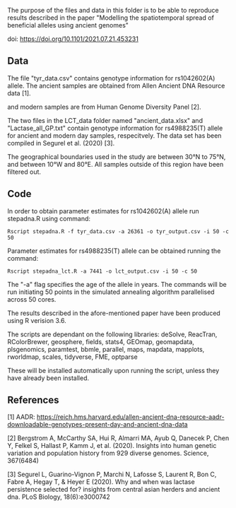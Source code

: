 
The purpose of the files and data in this folder is to be able to reproduce results described in the paper "Modelling the spatiotemporal spread of beneficial alleles using ancient genomes"

doi: https://doi.org/10.1101/2021.07.21.453231

## Data
The file "tyr_data.csv" contains genotype information for rs1042602(A) allele. The ancient samples are obtained from Allen Ancient DNA Resource data [1].

and modern samples are from Human Genome Diversity Panel [2].

The two files in the LCT_data folder named "ancient_data.xlsx" and "Lactase_all_GP.txt" contain genotype information for rs4988235(T) allele for ancient and modern day samples, respecitvely. The data set has been compiled in Segurel et al. (2020) [3].

The geographical boundaries used in the study are between 30°N to 75°N, and between 10°W and 80°E. All samples outside of this region have been filtered out.

## Code
In order to obtain parameter estimates for rs1042602(A) allele run stepadna.R using command:
```
Rscript stepadna.R -f tyr_data.csv -a 26361 -o tyr_output.csv -i 50 -c 50
```
Parameter estimates for rs4988235(T) allele can be obtained running the command:
```
Rscript stepadna_lct.R -a 7441 -o lct_output.csv -i 50 -c 50
```
The "-a" flag specifies the age of the allele in years. The commands will be run initiating 50 points in the simulated annealing algorithm parallelised across 50 cores.

The results described in the afore-mentioned paper have been produced using R verision 3.6.

The scripts are dependant on the following libraries:
deSolve, ReacTran, RColorBrewer, geosphere, fields, stats4, GEOmap, geomapdata, plsgenomics, paramtest, bbmle, parallel, maps, mapdata, mapplots, rworldmap, scales, tidyverse, FME, optparse

These will be installed automatically upon running the script, unless they have already been installed.

## References
[1] AADR: https://reich.hms.harvard.edu/allen-ancient-dna-resource-aadr-downloadable-genotypes-present-day-and-ancient-dna-data

[2] Bergstrom A, McCarthy SA, Hui R, Almarri MA, Ayub Q, Danecek P, Chen Y, Felkel S, Hallast P, Kamm J, et al. (2020). Insights into human genetic variation and population history from 929 diverse genomes. Science, 367(6484)

[3] Segurel L, Guarino-Vignon P, Marchi N, Lafosse S, Laurent R, Bon C, Fabre A, Hegay T, & Heyer E (2020). Why and when was lactase persistence selected for? insights from central asian herders and ancient dna. PLoS Biology, 18(6):e3000742
